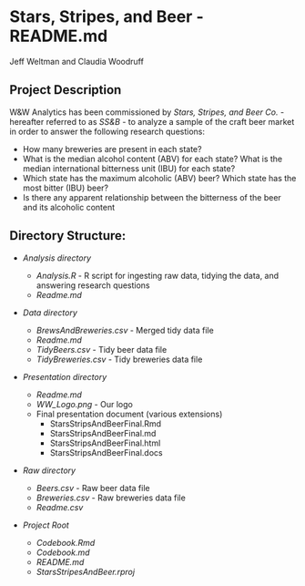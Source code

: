 # Stars, Stripes, and Beer - README.md
Jeff Weltman and Claudia Woodruff

## Project Description
W&W Analytics has been commissioned by *Stars, Stripes, and Beer Co.* - hereafter referred to as *SS&B* - to analyze a sample of the craft beer market in order to answer the following research questions:

* How many breweries are present in each state?
* What is the median alcohol content (ABV) for each state? What is the median international bitterness unit (IBU) for each state?
* Which state has the maximum alcoholic (ABV) beer? Which state has the most bitter (IBU) beer?
* Is there any apparent relationship between the bitterness of the beer and its alcoholic content

## Directory Structure:

* *Analysis directory*
  + *Analysis.R* - R script for ingesting raw data, tidying the data, and answering research questions
  + *Readme.md*
* *Data directory*
  + *BrewsAndBreweries.csv* - Merged tidy data file
  + *Readme.md*
  + *TidyBeers.csv* - Tidy beer data file
  + *TidyBreweries.csv* - Tidy breweries data file
* *Presentation directory*
  + *Readme.md*
  + *WW_Logo.png* - Our logo
  + Final presentation document (various extensions)
    * StarsStripsAndBeerFinal.Rmd
    * StarsStripsAndBeerFinal.md
    * StarsStripsAndBeerFinal.html
    * StarsStripsAndBeerFinal.docs
  
* *Raw directory*
  + *Beers.csv* - Raw beer data file
  + *Breweries.csv* - Raw breweries data file
  + *Readme.csv*
* *Project Root*
  + *Codebook.Rmd*
  + *Codebook.md*
  + *README.md*
  + *StarsStripesAndBeer.rproj*
